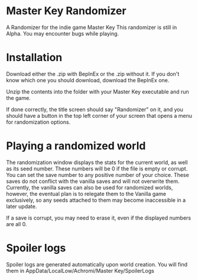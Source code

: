 # Master Key Randomizer
 A Randomizer for the indie game Master Key
This randomizer is still in Alpha. You may encounter bugs while playing.

# Installation
Download either the .zip with BepInEx or the .zip without it. If you don't know which one you should download, download the BepInEx one.

Unzip the contents into the folder with your Master Key executable and run the game.

If done correctly, the title screen should say "Randomizer" on it, and you should have a button in the top left corner of your screen that opens a menu for randomization options.

# Playing a randomized world
The randomization window displays the stats for the current world, as well as its seed number. These numbers will be 0 if the file is empty or corrupt. You can set the save number to any positive number of your choice. These saves do not conflict with the vanilla saves and will not overwrite them. Currently, the vanilla saves can also be used for randomized worlds, however, the eventual plan is to relegate them to the Vanilla game exclusively, so any seeds attached to them may become inaccessible in a later update.

If a save is corrupt, you may need to erase it, even if the displayed numbers are all 0.

# Spoiler logs
Spoiler logs are generated automatically upon world creation. You will find them in AppData/LocalLow/Achromi/Master Key/SpoilerLogs

